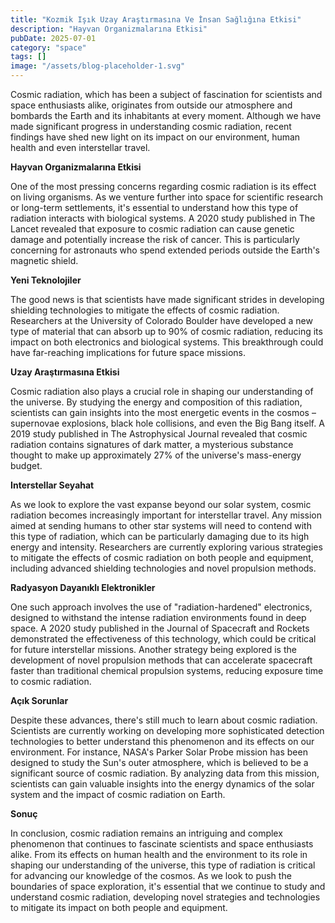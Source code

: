 ```yaml
---
title: "Kozmik Işık Uzay Araştırmasına Ve İnsan Sağlığına Etkisi"
description: "Hayvan Organizmalarına Etkisi"
pubDate: 2025-07-01
category: "space"
tags: []
image: "/assets/blog-placeholder-1.svg"
---
```


Cosmic radiation, which has been a subject of fascination for scientists and space enthusiasts alike, originates from outside our atmosphere and bombards the Earth and its inhabitants at every moment. Although we have made significant progress in understanding cosmic radiation, recent findings have shed new light on its impact on our environment, human health and even interstellar travel.

**Hayvan Organizmalarına Etkisi**

One of the most pressing concerns regarding cosmic radiation is its effect on living organisms. As we venture further into space for scientific research or long-term settlements, it's essential to understand how this type of radiation interacts with biological systems. A 2020 study published in The Lancet revealed that exposure to cosmic radiation can cause genetic damage and potentially increase the risk of cancer. This is particularly concerning for astronauts who spend extended periods outside the Earth's magnetic shield.

**Yeni Teknolojiler**

The good news is that scientists have made significant strides in developing shielding technologies to mitigate the effects of cosmic radiation. Researchers at the University of Colorado Boulder have developed a new type of material that can absorb up to 90% of cosmic radiation, reducing its impact on both electronics and biological systems. This breakthrough could have far-reaching implications for future space missions.

**Uzay Araştırmasına Etkisi**

Cosmic radiation also plays a crucial role in shaping our understanding of the universe. By studying the energy and composition of this radiation, scientists can gain insights into the most energetic events in the cosmos – supernovae explosions, black hole collisions, and even the Big Bang itself. A 2019 study published in The Astrophysical Journal revealed that cosmic radiation contains signatures of dark matter, a mysterious substance thought to make up approximately 27% of the universe's mass-energy budget.

**Interstellar Seyahat**

As we look to explore the vast expanse beyond our solar system, cosmic radiation becomes increasingly important for interstellar travel. Any mission aimed at sending humans to other star systems will need to contend with this type of radiation, which can be particularly damaging due to its high energy and intensity. Researchers are currently exploring various strategies to mitigate the effects of cosmic radiation on both people and equipment, including advanced shielding technologies and novel propulsion methods.

**Radyasyon Dayanıklı Elektronikler**

One such approach involves the use of "radiation-hardened" electronics, designed to withstand the intense radiation environments found in deep space. A 2020 study published in the Journal of Spacecraft and Rockets demonstrated the effectiveness of this technology, which could be critical for future interstellar missions. Another strategy being explored is the development of novel propulsion methods that can accelerate spacecraft faster than traditional chemical propulsion systems, reducing exposure time to cosmic radiation.

**Açık Sorunlar**

Despite these advances, there's still much to learn about cosmic radiation. Scientists are currently working on developing more sophisticated detection technologies to better understand this phenomenon and its effects on our environment. For instance, NASA's Parker Solar Probe mission has been designed to study the Sun's outer atmosphere, which is believed to be a significant source of cosmic radiation. By analyzing data from this mission, scientists can gain valuable insights into the energy dynamics of the solar system and the impact of cosmic radiation on Earth.

**Sonuç**

In conclusion, cosmic radiation remains an intriguing and complex phenomenon that continues to fascinate scientists and space enthusiasts alike. From its effects on human health and the environment to its role in shaping our understanding of the universe, this type of radiation is critical for advancing our knowledge of the cosmos. As we look to push the boundaries of space exploration, it's essential that we continue to study and understand cosmic radiation, developing novel strategies and technologies to mitigate its impact on both people and equipment.